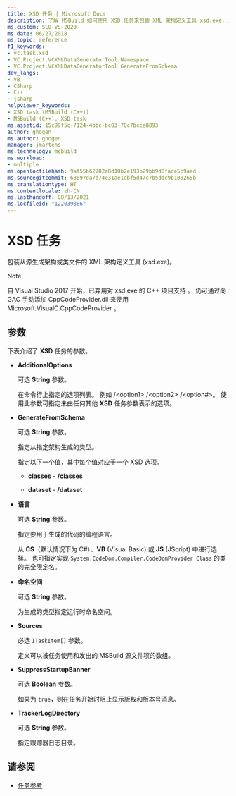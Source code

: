 ```yaml
---
title: XSD 任务 | Microsoft Docs
description: 了解 MSBuild 如何使用 XSD 任务来包装 XML 架构定义工具 xsd.exe，此工具从源生成架构或类文件。
ms.custom: SEO-VS-2020
ms.date: 06/27/2018
ms.topic: reference
f1_keywords:
- vc.task.xsd
- VC.Project.VCXMLDataGeneratorTool.Namespace
- VC.Project.VCXMLDataGeneratorTool.GenerateFromSchema
dev_langs:
- VB
- CSharp
- C++
- jsharp
helpviewer_keywords:
- XSD task (MSBuild (C++))
- MSBuild (C++), XSD task
ms.assetid: 15c99f5c-7124-4bbc-bc03-70c7bcce8893
author: ghogen
ms.author: ghogen
manager: jmartens
ms.technology: msbuild
ms.workload:
- multiple
ms.openlocfilehash: 9af55b62782a8d10b2e193b29bb9d8fade5b9aad
ms.sourcegitcommit: 68897da7d74c31ae1ebf5d47c7b5ddc9b108265b
ms.translationtype: HT
ms.contentlocale: zh-CN
ms.lasthandoff: 08/13/2021
ms.locfileid: "122039886"
---
```

# <a name="xsd-task"></a>XSD 任务

包装从源生成架构或类文件的 XML 架构定义工具 (xsd.exe)。 

> [!NOTE]
> 自 Visual Studio 2017 开始，已弃用对 xsd.exe 的 C++ 项目支持  。 仍可通过向 GAC 手动添加 CppCodeProvider.dll 来使用 Microsoft.VisualC.CppCodeProvider   。

## <a name="parameters"></a>参数

 下表介绍了 **XSD** 任务的参数。

- **AdditionalOptions**

     可选 **String** 参数。

     在命令行上指定的选项列表。 例如 /\<option1> /\<option2> /\<option#>。 使用此参数可指定未由任何其他 **XSD** 任务参数表示的选项。

- **GenerateFromSchema**

  可选 **String** 参数。

  指定从指定架构生成的类型。

  指定以下一个值，其中每个值对应于一个 XSD 选项。

  - **classes** -  **/classes**

  - **dataset** -  **/dataset**

- **语言**

     可选 **String** 参数。

     指定要用于生成的代码的编程语言。

     从 **CS**（默认情况下为 C#）、**VB** (Visual Basic) 或 **JS** (JScript) 中进行选择。 也可指定实现 `System.CodeDom.Compiler.CodeDomProvider Class` 的类的完全限定名。

- **命名空间**

     可选 **String** 参数。

     为生成的类型指定运行时命名空间。

- **Sources**

     必选 `ITaskItem[]` 参数。

     定义可以被任务使用和发出的 MSBuild 源文件项的数组。

- **SuppressStartupBanner**

     可选 **Boolean** 参数。

     如果为 `true`，则在任务开始时阻止显示版权和版本号消息。

- **TrackerLogDirectory**

     可选 **String** 参数。

     指定跟踪器日志目录。

## <a name="see-also"></a>请参阅

- [任务参考](../msbuild/msbuild-task-reference.md)
